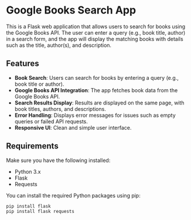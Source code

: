 # Google Books Search App

This is a Flask web application that allows users to search for books using the Google Books API. The user can enter a query (e.g., book title, author) in a search form, and the app will display the matching books with details such as the title, author(s), and description.

## Features

- **Book Search**: Users can search for books by entering a query (e.g., book title or author).
- **Google Books API Integration**: The app fetches book data from the Google Books API.
- **Search Results Display**: Results are displayed on the same page, with book titles, authors, and descriptions.
- **Error Handling**: Displays error messages for issues such as empty queries or failed API requests.
- **Responsive UI**: Clean and simple user interface.

## Requirements

Make sure you have the following installed:

- Python 3.x
- Flask
- Requests

You can install the required Python packages using pip:

```bash
pip install flask
pip install flask requests

